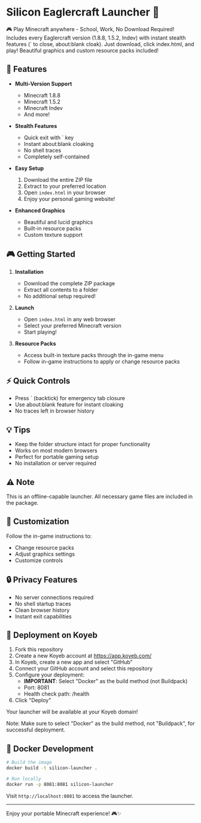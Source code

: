 # Silicon Eaglercraft Launcher 🚀

🎮 Play Minecraft anywhere - School, Work, No Download Required! Includes every Eaglercraft version (1.8.8, 1.5.2, Indev) with instant stealth features (` to close, about:blank cloak). Just download, click index.html, and play! Beautiful graphics and custom resource packs included!

## 🌟 Features

- **Multi-Version Support**
  - Minecraft 1.8.8
  - Minecraft 1.5.2
  - Minecraft Indev
  - And more!

- **Stealth Features**
  - Quick exit with ` key
  - Instant about:blank cloaking
  - No shell traces
  - Completely self-contained

- **Easy Setup**
  1. Download the entire ZIP file
  2. Extract to your preferred location
  3. Open `index.html` in your browser
  4. Enjoy your personal gaming website!

- **Enhanced Graphics**
  - Beautiful and lucid graphics
  - Built-in resource packs
  - Custom texture support

## 🎮 Getting Started

1. **Installation**
   - Download the complete ZIP package
   - Extract all contents to a folder
   - No additional setup required!

2. **Launch**
   - Open `index.html` in any web browser
   - Select your preferred Minecraft version
   - Start playing!

3. **Resource Packs**
   - Access built-in texture packs through the in-game menu
   - Follow in-game instructions to apply or change resource packs

## ⚡ Quick Controls

- Press ` (backtick) for emergency tab closure
- Use about:blank feature for instant cloaking
- No traces left in browser history

## 💡 Tips

- Keep the folder structure intact for proper functionality
- Works on most modern browsers
- Perfect for portable gaming setup
- No installation or server required

## ⚠️ Note

This is an offline-capable launcher. All necessary game files are included in the package.

## 🎨 Customization

Follow the in-game instructions to:
- Change resource packs
- Adjust graphics settings
- Customize controls

## 🔒 Privacy Features

- No server connections required
- No shell startup traces
- Clean browser history
- Instant exit capabilities

## 🚀 Deployment on Koyeb

1. Fork this repository
2. Create a new Koyeb account at https://app.koyeb.com/
3. In Koyeb, create a new app and select "GitHub"
4. Connect your GitHub account and select this repository
5. Configure your deployment:
   - **IMPORTANT**: Select "Docker" as the build method (not Buildpack)
   - Port: 8081
   - Health check path: /health
6. Click "Deploy"

Your launcher will be available at your Koyeb domain!

Note: Make sure to select "Docker" as the build method, not "Buildpack", for successful deployment.

## 🐳 Docker Development

```bash
# Build the image
docker build -t silicon-launcher .

# Run locally
docker run -p 8081:8081 silicon-launcher
```

Visit `http://localhost:8081` to access the launcher.

---
Enjoy your portable Minecraft experience! 🎮✨
